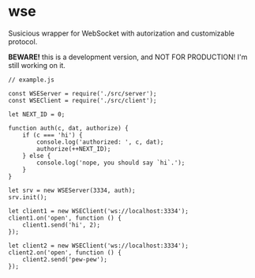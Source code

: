 # wse
Susicious wrapper for WebSocket with autorization and customizable protocol.

**BEWARE!**
this is a development version, and NOT FOR PRODUCTION! I'm still working on it.


```
// example.js

const WSEServer = require('./src/server');
const WSEClient = require('./src/client');

let NEXT_ID = 0;

function auth(c, dat, authorize) {
    if (c === 'hi') {
        console.log('authorized: ', c, dat);
        authorize(++NEXT_ID);
    } else {
        console.log('nope, you should say `hi`.');
    }
}

let srv = new WSEServer(3334, auth);
srv.init();

let client1 = new WSEClient('ws://localhost:3334');
client1.on('open', function () {
    client1.send('hi', 2);
});

let client2 = new WSEClient('ws://localhost:3334');
client2.on('open', function () {
    client2.send('pew-pew');
});
```